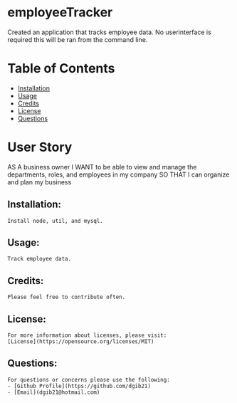 # employeeTracker

Created an application  that tracks employee data.  No userinterface is required this will be ran from the command line.   

# Table of Contents
 - [Installation](#installation)
  - [Usage](#usage)
  - [Credits](#credits)
  - [License](#license)
  - [Questions](#questions)

# User Story 
AS A business owner
I WANT to be able to view and manage the departments, roles, and employees in my company
SO THAT I can organize and plan my business



## Installation:

    Install node, util, and mysql.   
    
## Usage:

    Track employee data.   

## Credits:

    Please feel free to contribute often.


## License:

    For more information about licenses, please visit:
    [License](https://opensource.org/licenses/MIT)



## Questions:

    For questions or concerns please use the following: 
    - [Github Profile](https://github.com/dgib21)
    - [Email](dgib21@hotmail.com)
    


 
